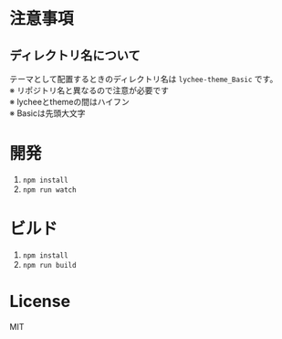 # 注意事項
## ディレクトリ名について
テーマとして配置するときのディレクトリ名は `lychee-theme_Basic` です。  
※ リポジトリ名と異なるので注意が必要です  
※ lycheeとthemeの間はハイフン  
※ Basicは先頭大文字

# 開発
1. `npm install`
2. `npm run watch`

# ビルド
1. `npm install`
2. `npm run build`

# License
MIT
